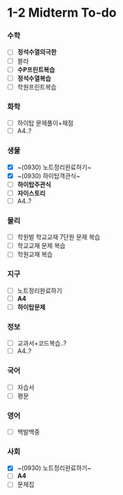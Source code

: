 # 1-2 Midterm To-do

### 수학
+ [ ] **정석수열의극한**
+ [ ] 블라
+ [ ] **수P프린트복습**
+ [ ] **정석수열복습**
+ [ ] 학원프린트복습

### 화학
+ [ ] 하이탑 문제풀이+채점
+ [ ] A4..?

### 생물
+ [X] ~(0930) 노트정리완료하기~
+ [X] ~(0930) 하이탑객관식~
+ [ ] **하이탑주관식**
+ [ ] **자이스토리**
+ [ ] A4..?

### 물리
+ [ ] 학원발 학교교재 7단원 문제 복습
+ [ ] 학교교재 문제 복습
+ [ ] 학원교재 복습

### 지구
+ [ ] 노트정리완료하기
+ [ ] **A4**
+ [ ] **하이탑문제**

### 정보
+ [ ] 교과서+코드복습..?
+ [ ] A4..?

### 국어
+ [ ] 자습서
+ [ ] 평문

### 영어
+ [ ] 백발백중

### 사회
+ [X] ~(0930) 노트정리완료하기~
+ [ ] **A4**
+ [ ] 문제집
